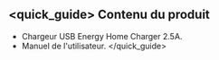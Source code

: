 ## <quick_guide> Contenu du produit

* Chargeur USB Energy Home Charger 2.5A.
* Manuel de l'utilisateur.
</quick_guide>
